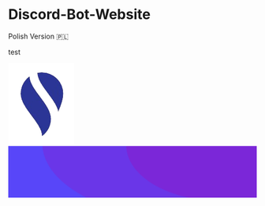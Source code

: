 # Discord-Bot-Website
Polish Version 🇵🇱

test

![image](https://github.com/deziemniakv/Discord-Bot-Website/blob/main/assets/img/apple-touch-icon.jpeg)
![image](https://github.com/deziemniakv/Discord-Bot-Website/blob/main/assets/img/counts-bg.png)
